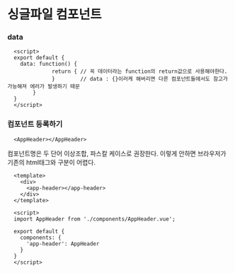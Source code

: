 # 싱글파일 컴포넌트

### data

      <script>
      export default {
        data: function() {
                  return { // 꼭 데이터라는 function의 return값으로 사용해야한다.
                  }        // data : {}이러케 해버리면 다른 컴포넌트들에서도 참고가 가능해져 에러가 발생하기 때문
            }
      }
      </script>
      
      
### 컴포넌트 등록하기

      <AppHeader></AppHeader>
      
컴포넌트명은 두 단어 이상조합, 파스칼 케이스로 권장한다. 이렇게 안하면 브라우저가 기존의 html태그와 구분이 어렵다.



      <template>
        <div>
          <app-header></app-header>
        </div>
      </template>

      <script>
      import AppHeader from './components/AppHeader.vue';
      
      export default {
        components: {
          'app-header': AppHeader
        }
      }
      </script>

